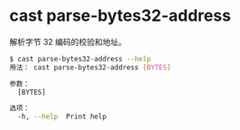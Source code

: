 # cast parse-bytes32-address

解析字节 32 编码的校验和地址。

```bash
$ cast parse-bytes32-address --help
用法： cast parse-bytes32-address [BYTES]

参数：
  [BYTES]  

选项：
  -h, --help  Print help
```